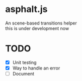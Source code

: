 # asphalt.js
An scene-based transitions helper  
this is under development now

# TODO
- [x] Unit testing
- [x] Way to handle an error
- [ ] Document

